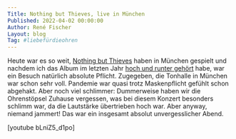 ```yaml
---
Title: Nothing but Thieves, live in München
Published: 2022-04-02 00:00:00
Author: René Fischer
Layout: blog
Tag: #liebefürdieohren
---
```

Heute war es so weit, [Nothing but Thieves](https://www.nbthieves.com/) haben in München gespielt und nachdem ich das Album im letzten Jahr [hoch und runter gehört](/in-dauerschleife-2021) habe, war ein Besuch natürlich absolute Pflicht. Zugegeben, die Tonhalle in München war schon sehr voll. Pandemie war quasi trotz Maskenpflicht gefühlt schon abgehakt. Aber noch viel schlimmer: Dummerweise haben wir die Ohrenstöpsel Zuhause vergessen, was bei diesem Konzert besonders schlimm war, da die Lautstärke übertrieben hoch war. Aber anyway, niemand jammert! Das war ein insgesamt absolut unvergesslicher Abend.

[youtube bLniZ5_d1po]
